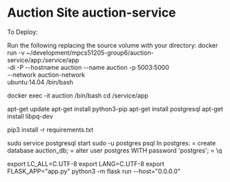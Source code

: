 # Auction Site auction-service

To Deploy: 

Run the following replacing the source volume with your directory:
docker run  -v ~/development/mpcs51205-group6/auction-service/app:/service/app \
    -di -P --hostname auction --name auction -p 5003:5000 \
    --network auction-network \
    ubuntu:14.04 /bin/bash 

docker exec -it auction /bin/bash
cd /service/app

apt-get update
apt-get install python3-pip
apt-get install postgresql
apt-get install libpq-dev

pip3 install -r requirements.txt

sudo service postgresql start
sudo -u postgres psql
In postgres:
= create database auction_db;
= alter user postgres WITH password 'postgres'; 
= \q

export LC_ALL=C.UTF-8
export LANG=C.UTF-8
export FLASK_APP="app.py"
python3 -m flask run --host="0.0.0.0"


